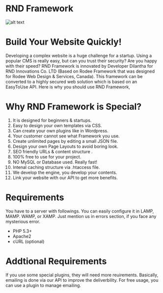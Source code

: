 # RND Framework

![alt text](https://www.rndvn.com/rnd-content/uploads/gallery/framework.png)

# Build Your Website Quickly!
Developing a complex website is a huge challenge for a startup. Using a popular CMS is really easy, but can you trust their security? Are you happy with their speed? RND Framework is innovated by Developer Dilantha for RND Innovations Co. LTD (Based on Rodee Framework that was designed for Rodee Web Design & Services, Canada). This framework can be converted to a highly secured web solution which is based on an EasyToUse API. Here is why you should use RND Framework,

# Why RND Framework is Special?

1. It is designed for beginners & startups.
2. Easy to design your own templates via CSS.
3. Can create your own plugins like in Wordpress.
4. Your customer cannot see what Framework you use.
5. Create unlimited pages by editing a small JSON file.
6. Design your own Page Layouts to avoid boring look.
7. SEO friendly URLs & content structure .
8. 100% free to use for your project.
9. NO MySQL or Database used. Really fast!
10. Intenal caching structure via .htaccess file.
11. We develop the engine, you develop your contents.
12. Link your website with our API to get more benefits.

# Requirements

You have to a server with followings. You can easily configure it in LAMP, MAMP. WAMP, or XAMP. Just mention us in errors section, if you face any mysterious error.

- PHP 5.3+
- Apache2
- cURL (optional)

# Addtional Requirements

If you use some special plugins, they will need more reuirements. Basically, emailing is done via our API to improve the deliverbility. For free usage, you can use a plugin to manage emailing.

